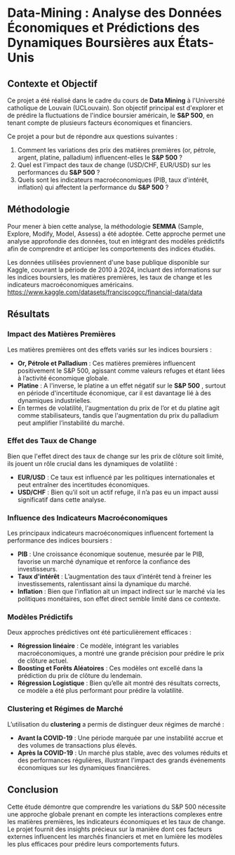 # Data-Mining : Analyse des Données Économiques et Prédictions des Dynamiques Boursières aux États-Unis

## Contexte et Objectif

Ce projet a été réalisé dans le cadre du cours de **Data Mining** à l'Université catholique de Louvain (UCLouvain). Son objectif principal est d'explorer et de prédire la fluctuations de l'indice boursier américain, le **S&P 500**, en tenant compte de plusieurs facteurs économiques et financiers.

Ce projet a pour but de répondre aux questions suivantes :
1. Comment les variations des prix des matières premières (or, pétrole, argent, platine, palladium) influencent-elles le **S&P 500** ?
2. Quel est l'impact des taux de change (USD/CHF, EUR/USD) sur les performances du  **S&P 500**  ?
3. Quels sont les indicateurs macroéconomiques (PIB, taux d'intérêt, inflation) qui affectent la performance du  **S&P 500** ?

## Méthodologie

Pour mener à bien cette analyse, la méthodologie **SEMMA** (Sample, Explore, Modify, Model, Assess) a été adoptée. Cette approche permet une analyse approfondie des données, tout en intégrant des modèles prédictifs afin de comprendre et anticiper les comportements des indices étudiés.

Les données utilisées proviennent d'une base publique disponible sur Kaggle, couvrant la période de 2010 à 2024, incluant des informations sur les indices boursiers, les matières premières, les taux de change et les indicateurs macroéconomiques américains. https://www.kaggle.com/datasets/franciscogcc/financial-data/data

## Résultats

### Impact des Matières Premières
Les matières premières ont des effets variés sur les indices boursiers :
- **Or, Pétrole et Palladium** : Ces matières premières influencent positivement le S&P 500, agissant comme valeurs refuges et étant liées à l’activité économique globale.
- **Platine** : A l'inverse, le platine a un effet négatif sur le  **S&P 500** , surtout en période d'incertitude économique, car il est davantage lié à des dynamiques industrielles.
- En termes de volatilité, l'augmentation du prix de l’or et du platine agit comme stabilisateurs, tandis que l'augmentation du prix du palladium peut amplifier l’instabilité du marché.

### Effet des Taux de Change
Bien que l'effet direct des taux de change sur les prix de clôture soit limité, ils jouent un rôle crucial dans les dynamiques de volatilité :
- **EUR/USD** : Ce taux est influencé par les politiques internationales et peut entraîner des incertitudes économiques.
- **USD/CHF** : Bien qu’il soit un actif refuge, il n’a pas eu un impact aussi significatif dans cette analyse.

### Influence des Indicateurs Macroéconomiques
Les principaux indicateurs macroéconomiques influencent fortement la performance des indices boursiers :
- **PIB** : Une croissance économique soutenue, mesurée par le PIB, favorise un marché dynamique et renforce la confiance des investisseurs.
- **Taux d'intérêt** : L’augmentation des taux d’intérêt tend à freiner les investissements, ralentissant ainsi la dynamique du marché.
- **Inflation** : Bien que l'inflation ait un impact indirect sur le marché via les politiques monétaires, son effet direct semble limité dans ce contexte.

### Modèles Prédictifs
Deux approches prédictives ont été particulièrement efficaces :
- **Régression linéaire** : Ce modèle, intégrant les variables macroéconomiques, a montré une grande précision pour prédire le prix de clôture actuel.
- **Boosting et Forêts Aléatoires** : Ces modèles ont excellé dans la prédiction du prix de clôture du lendemain.
- **Régression Logistique** : Bien qu’elle ait montré des résultats corrects, ce modèle a été plus performant pour prédire la volatilité.

### Clustering et Régimes de Marché
L’utilisation du **clustering** a permis de distinguer deux régimes de marché :
- **Avant la COVID-19** : Une période marquée par une instabilité accrue et des volumes de transactions plus élevés.
- **Après la COVID-19** : Un marché plus stable, avec des volumes réduits et des performances régulières, illustrant l'impact des grands événements économiques sur les dynamiques financières.

## Conclusion

Cette étude démontre que comprendre les variations du S&P 500 nécessite une approche globale prenant en compte les interactions complexes entre les matières premières, les indicateurs économiques et les taux de change. Le projet fournit des insights précieux sur la manière dont ces facteurs externes influencent les marchés financiers et met en lumière les modèles les plus efficaces pour prédire leurs comportements futurs.


